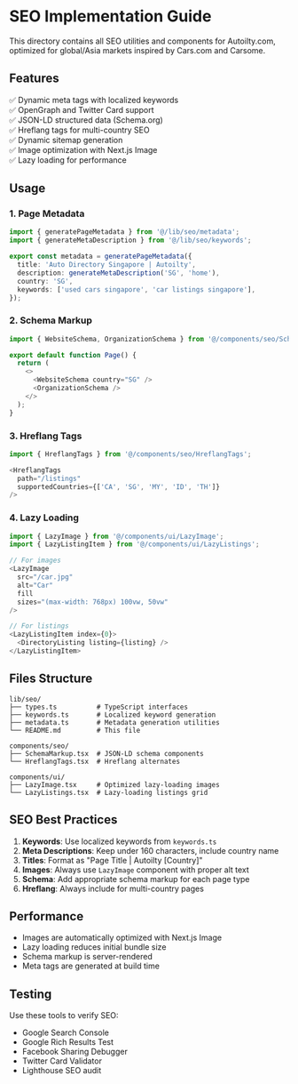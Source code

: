 # SEO Implementation Guide

This directory contains all SEO utilities and components for Autoilty.com, optimized for global/Asia markets inspired by Cars.com and Carsome.

## Features

✅ Dynamic meta tags with localized keywords  
✅ OpenGraph and Twitter Card support  
✅ JSON-LD structured data (Schema.org)  
✅ Hreflang tags for multi-country SEO  
✅ Dynamic sitemap generation  
✅ Image optimization with Next.js Image  
✅ Lazy loading for performance  

## Usage

### 1. Page Metadata

```typescript
import { generatePageMetadata } from '@/lib/seo/metadata';
import { generateMetaDescription } from '@/lib/seo/keywords';

export const metadata = generatePageMetadata({
  title: 'Auto Directory Singapore | Autoilty',
  description: generateMetaDescription('SG', 'home'),
  country: 'SG',
  keywords: ['used cars singapore', 'car listings singapore'],
});
```

### 2. Schema Markup

```typescript
import { WebsiteSchema, OrganizationSchema } from '@/components/seo/SchemaMarkup';

export default function Page() {
  return (
    <>
      <WebsiteSchema country="SG" />
      <OrganizationSchema />
    </>
  );
}
```

### 3. Hreflang Tags

```typescript
import { HreflangTags } from '@/components/seo/HreflangTags';

<HreflangTags 
  path="/listings" 
  supportedCountries={['CA', 'SG', 'MY', 'ID', 'TH']} 
/>
```

### 4. Lazy Loading

```typescript
import { LazyImage } from '@/components/ui/LazyImage';
import { LazyListingItem } from '@/components/ui/LazyListings';

// For images
<LazyImage 
  src="/car.jpg" 
  alt="Car" 
  fill 
  sizes="(max-width: 768px) 100vw, 50vw" 
/>

// For listings
<LazyListingItem index={0}>
  <DirectoryListing listing={listing} />
</LazyListingItem>
```

## Files Structure

```
lib/seo/
├── types.ts          # TypeScript interfaces
├── keywords.ts       # Localized keyword generation
├── metadata.ts       # Metadata generation utilities
└── README.md         # This file

components/seo/
├── SchemaMarkup.tsx  # JSON-LD schema components
└── HreflangTags.tsx  # Hreflang alternates

components/ui/
├── LazyImage.tsx     # Optimized lazy-loading images
└── LazyListings.tsx  # Lazy-loading listings grid
```

## SEO Best Practices

1. **Keywords**: Use localized keywords from `keywords.ts`
2. **Meta Descriptions**: Keep under 160 characters, include country name
3. **Titles**: Format as "Page Title | Autoilty [Country]"
4. **Images**: Always use `LazyImage` component with proper alt text
5. **Schema**: Add appropriate schema markup for each page type
6. **Hreflang**: Always include for multi-country pages

## Performance

- Images are automatically optimized with Next.js Image
- Lazy loading reduces initial bundle size
- Schema markup is server-rendered
- Meta tags are generated at build time

## Testing

Use these tools to verify SEO:
- Google Search Console
- Google Rich Results Test
- Facebook Sharing Debugger
- Twitter Card Validator
- Lighthouse SEO audit

